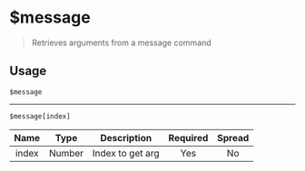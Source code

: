 # $message
> Retrieves arguments from a message command
## Usage
```
$message
```
---
```
$message[index]
```
| Name | Type | Description | Required | Spread
| :---: | :---: | :---: | :---: | :---: |
index | Number | Index to get arg | Yes | No